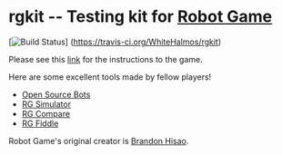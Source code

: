 rgkit -- Testing kit for [Robot Game](http://robotgame.whitehalmos.org)
========================

[![Build Status](https://travis-ci.org/WhiteHalmos/rgkit.png?branch=master)]
(https://travis-ci.org/WhiteHalmos/rgkit)

Please see this [link](http://robotgame.whitehalmos.org/kit) for
the instructions to the game.

Here are some excellent tools made by fellow players!
* [Open Source Bots](https://github.com/mpeterv/robotgame-bots)
* [RG Simulator](https://github.com/mpeterv/rgsimulator)
* [RG Compare](https://github.com/mueslo/rgcompare)
* [RG Fiddle](https://github.com/bsuh/rgfiddle)

Robot Game's original creator is
[Brandon Hisao](https://github.com/brandonhsiao).
